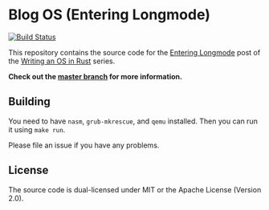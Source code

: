 # Blog OS (Entering Longmode)
[![Build Status](https://travis-ci.org/phil-opp/blog_os.svg?branch=entering_longmode)](https://travis-ci.org/phil-opp/blog_os/branches)

This repository contains the source code for the [Entering Longmode](http://os.phil-opp.com/entering-longmode.html) post of the [Writing an OS in Rust](http://os.phil-opp.com) series.

**Check out the [master branch](https://github.com/phil-opp/blog_os) for more information.**

## Building
You need to have `nasm`, `grub-mkrescue`, and `qemu` installed. Then you can run it using `make run`.

Please file an issue if you have any problems.

## License
The source code is dual-licensed under MIT or the Apache License (Version 2.0).
